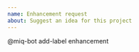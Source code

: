 ```yaml
---
name: Enhancement request
about: Suggest an idea for this project
---
```


<!-- 1. Describe the enhancement and why you think it is needed -->

@miq-bot add-label enhancement
